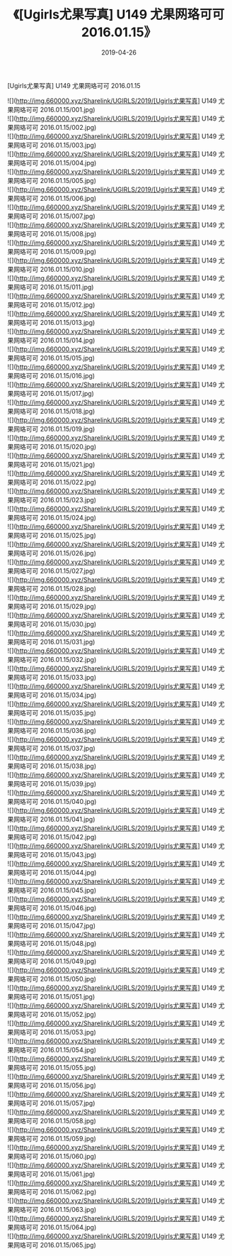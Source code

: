 ﻿---
layout: post
title:  《[Ugirls尤果写真] U149 尤果网珞可可 2016.01.15》
date:   2019-04-26
img: http://img.660000.xyz/Sharelink/UGIRLS/2019/[Ugirls尤果写真] U149 尤果网珞可可 2016.01.15/000.jpg
categories: [美女, 清纯, 唯美]
---

[Ugirls尤果写真] U149 尤果网珞可可 2016.01.15

 ![](http://img.660000.xyz/Sharelink/UGIRLS/2019/[Ugirls尤果写真] U149 尤果网珞可可 2016.01.15/001.jpg) <br>![](http://img.660000.xyz/Sharelink/UGIRLS/2019/[Ugirls尤果写真] U149 尤果网珞可可 2016.01.15/002.jpg) <br>![](http://img.660000.xyz/Sharelink/UGIRLS/2019/[Ugirls尤果写真] U149 尤果网珞可可 2016.01.15/003.jpg) <br>![](http://img.660000.xyz/Sharelink/UGIRLS/2019/[Ugirls尤果写真] U149 尤果网珞可可 2016.01.15/004.jpg) <br>![](http://img.660000.xyz/Sharelink/UGIRLS/2019/[Ugirls尤果写真] U149 尤果网珞可可 2016.01.15/005.jpg) <br>![](http://img.660000.xyz/Sharelink/UGIRLS/2019/[Ugirls尤果写真] U149 尤果网珞可可 2016.01.15/006.jpg) <br>![](http://img.660000.xyz/Sharelink/UGIRLS/2019/[Ugirls尤果写真] U149 尤果网珞可可 2016.01.15/007.jpg) <br>![](http://img.660000.xyz/Sharelink/UGIRLS/2019/[Ugirls尤果写真] U149 尤果网珞可可 2016.01.15/008.jpg) <br>![](http://img.660000.xyz/Sharelink/UGIRLS/2019/[Ugirls尤果写真] U149 尤果网珞可可 2016.01.15/009.jpg) <br>![](http://img.660000.xyz/Sharelink/UGIRLS/2019/[Ugirls尤果写真] U149 尤果网珞可可 2016.01.15/010.jpg) <br>![](http://img.660000.xyz/Sharelink/UGIRLS/2019/[Ugirls尤果写真] U149 尤果网珞可可 2016.01.15/011.jpg) <br>![](http://img.660000.xyz/Sharelink/UGIRLS/2019/[Ugirls尤果写真] U149 尤果网珞可可 2016.01.15/012.jpg) <br>![](http://img.660000.xyz/Sharelink/UGIRLS/2019/[Ugirls尤果写真] U149 尤果网珞可可 2016.01.15/013.jpg) <br>![](http://img.660000.xyz/Sharelink/UGIRLS/2019/[Ugirls尤果写真] U149 尤果网珞可可 2016.01.15/014.jpg) <br>![](http://img.660000.xyz/Sharelink/UGIRLS/2019/[Ugirls尤果写真] U149 尤果网珞可可 2016.01.15/015.jpg) <br>![](http://img.660000.xyz/Sharelink/UGIRLS/2019/[Ugirls尤果写真] U149 尤果网珞可可 2016.01.15/016.jpg) <br>![](http://img.660000.xyz/Sharelink/UGIRLS/2019/[Ugirls尤果写真] U149 尤果网珞可可 2016.01.15/017.jpg) <br>![](http://img.660000.xyz/Sharelink/UGIRLS/2019/[Ugirls尤果写真] U149 尤果网珞可可 2016.01.15/018.jpg) <br>![](http://img.660000.xyz/Sharelink/UGIRLS/2019/[Ugirls尤果写真] U149 尤果网珞可可 2016.01.15/019.jpg) <br>![](http://img.660000.xyz/Sharelink/UGIRLS/2019/[Ugirls尤果写真] U149 尤果网珞可可 2016.01.15/020.jpg) <br>![](http://img.660000.xyz/Sharelink/UGIRLS/2019/[Ugirls尤果写真] U149 尤果网珞可可 2016.01.15/021.jpg) <br>![](http://img.660000.xyz/Sharelink/UGIRLS/2019/[Ugirls尤果写真] U149 尤果网珞可可 2016.01.15/022.jpg) <br>![](http://img.660000.xyz/Sharelink/UGIRLS/2019/[Ugirls尤果写真] U149 尤果网珞可可 2016.01.15/023.jpg) <br>![](http://img.660000.xyz/Sharelink/UGIRLS/2019/[Ugirls尤果写真] U149 尤果网珞可可 2016.01.15/024.jpg) <br>![](http://img.660000.xyz/Sharelink/UGIRLS/2019/[Ugirls尤果写真] U149 尤果网珞可可 2016.01.15/025.jpg) <br>![](http://img.660000.xyz/Sharelink/UGIRLS/2019/[Ugirls尤果写真] U149 尤果网珞可可 2016.01.15/026.jpg) <br>![](http://img.660000.xyz/Sharelink/UGIRLS/2019/[Ugirls尤果写真] U149 尤果网珞可可 2016.01.15/027.jpg) <br>![](http://img.660000.xyz/Sharelink/UGIRLS/2019/[Ugirls尤果写真] U149 尤果网珞可可 2016.01.15/028.jpg) <br>![](http://img.660000.xyz/Sharelink/UGIRLS/2019/[Ugirls尤果写真] U149 尤果网珞可可 2016.01.15/029.jpg) <br>![](http://img.660000.xyz/Sharelink/UGIRLS/2019/[Ugirls尤果写真] U149 尤果网珞可可 2016.01.15/030.jpg) <br>![](http://img.660000.xyz/Sharelink/UGIRLS/2019/[Ugirls尤果写真] U149 尤果网珞可可 2016.01.15/031.jpg) <br>![](http://img.660000.xyz/Sharelink/UGIRLS/2019/[Ugirls尤果写真] U149 尤果网珞可可 2016.01.15/032.jpg) <br>![](http://img.660000.xyz/Sharelink/UGIRLS/2019/[Ugirls尤果写真] U149 尤果网珞可可 2016.01.15/033.jpg) <br>![](http://img.660000.xyz/Sharelink/UGIRLS/2019/[Ugirls尤果写真] U149 尤果网珞可可 2016.01.15/034.jpg) <br>![](http://img.660000.xyz/Sharelink/UGIRLS/2019/[Ugirls尤果写真] U149 尤果网珞可可 2016.01.15/035.jpg) <br>![](http://img.660000.xyz/Sharelink/UGIRLS/2019/[Ugirls尤果写真] U149 尤果网珞可可 2016.01.15/036.jpg) <br>![](http://img.660000.xyz/Sharelink/UGIRLS/2019/[Ugirls尤果写真] U149 尤果网珞可可 2016.01.15/037.jpg) <br>![](http://img.660000.xyz/Sharelink/UGIRLS/2019/[Ugirls尤果写真] U149 尤果网珞可可 2016.01.15/038.jpg) <br>![](http://img.660000.xyz/Sharelink/UGIRLS/2019/[Ugirls尤果写真] U149 尤果网珞可可 2016.01.15/039.jpg) <br>![](http://img.660000.xyz/Sharelink/UGIRLS/2019/[Ugirls尤果写真] U149 尤果网珞可可 2016.01.15/040.jpg) <br>![](http://img.660000.xyz/Sharelink/UGIRLS/2019/[Ugirls尤果写真] U149 尤果网珞可可 2016.01.15/041.jpg) <br>![](http://img.660000.xyz/Sharelink/UGIRLS/2019/[Ugirls尤果写真] U149 尤果网珞可可 2016.01.15/042.jpg) <br>![](http://img.660000.xyz/Sharelink/UGIRLS/2019/[Ugirls尤果写真] U149 尤果网珞可可 2016.01.15/043.jpg) <br>![](http://img.660000.xyz/Sharelink/UGIRLS/2019/[Ugirls尤果写真] U149 尤果网珞可可 2016.01.15/044.jpg) <br>![](http://img.660000.xyz/Sharelink/UGIRLS/2019/[Ugirls尤果写真] U149 尤果网珞可可 2016.01.15/045.jpg) <br>![](http://img.660000.xyz/Sharelink/UGIRLS/2019/[Ugirls尤果写真] U149 尤果网珞可可 2016.01.15/046.jpg) <br>![](http://img.660000.xyz/Sharelink/UGIRLS/2019/[Ugirls尤果写真] U149 尤果网珞可可 2016.01.15/047.jpg) <br>![](http://img.660000.xyz/Sharelink/UGIRLS/2019/[Ugirls尤果写真] U149 尤果网珞可可 2016.01.15/048.jpg) <br>![](http://img.660000.xyz/Sharelink/UGIRLS/2019/[Ugirls尤果写真] U149 尤果网珞可可 2016.01.15/049.jpg) <br>![](http://img.660000.xyz/Sharelink/UGIRLS/2019/[Ugirls尤果写真] U149 尤果网珞可可 2016.01.15/050.jpg) <br>![](http://img.660000.xyz/Sharelink/UGIRLS/2019/[Ugirls尤果写真] U149 尤果网珞可可 2016.01.15/051.jpg) <br>![](http://img.660000.xyz/Sharelink/UGIRLS/2019/[Ugirls尤果写真] U149 尤果网珞可可 2016.01.15/052.jpg) <br>![](http://img.660000.xyz/Sharelink/UGIRLS/2019/[Ugirls尤果写真] U149 尤果网珞可可 2016.01.15/053.jpg) <br>![](http://img.660000.xyz/Sharelink/UGIRLS/2019/[Ugirls尤果写真] U149 尤果网珞可可 2016.01.15/054.jpg) <br>![](http://img.660000.xyz/Sharelink/UGIRLS/2019/[Ugirls尤果写真] U149 尤果网珞可可 2016.01.15/055.jpg) <br>![](http://img.660000.xyz/Sharelink/UGIRLS/2019/[Ugirls尤果写真] U149 尤果网珞可可 2016.01.15/056.jpg) <br>![](http://img.660000.xyz/Sharelink/UGIRLS/2019/[Ugirls尤果写真] U149 尤果网珞可可 2016.01.15/057.jpg) <br>![](http://img.660000.xyz/Sharelink/UGIRLS/2019/[Ugirls尤果写真] U149 尤果网珞可可 2016.01.15/058.jpg) <br>![](http://img.660000.xyz/Sharelink/UGIRLS/2019/[Ugirls尤果写真] U149 尤果网珞可可 2016.01.15/059.jpg) <br>![](http://img.660000.xyz/Sharelink/UGIRLS/2019/[Ugirls尤果写真] U149 尤果网珞可可 2016.01.15/060.jpg) <br>![](http://img.660000.xyz/Sharelink/UGIRLS/2019/[Ugirls尤果写真] U149 尤果网珞可可 2016.01.15/061.jpg) <br>![](http://img.660000.xyz/Sharelink/UGIRLS/2019/[Ugirls尤果写真] U149 尤果网珞可可 2016.01.15/062.jpg) <br>![](http://img.660000.xyz/Sharelink/UGIRLS/2019/[Ugirls尤果写真] U149 尤果网珞可可 2016.01.15/063.jpg) <br>![](http://img.660000.xyz/Sharelink/UGIRLS/2019/[Ugirls尤果写真] U149 尤果网珞可可 2016.01.15/064.jpg) <br>![](http://img.660000.xyz/Sharelink/UGIRLS/2019/[Ugirls尤果写真] U149 尤果网珞可可 2016.01.15/065.jpg) <br>